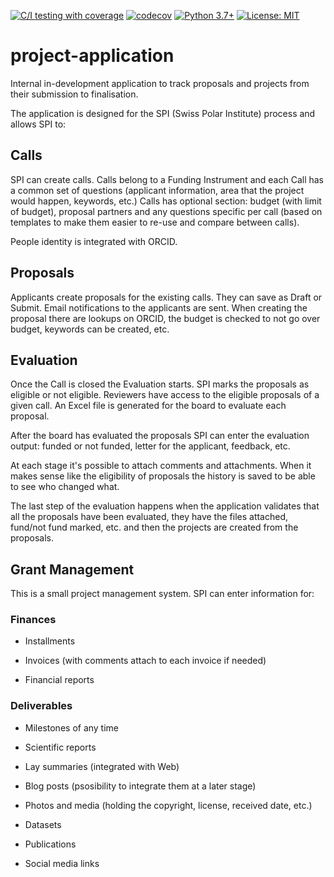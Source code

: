 [![C/I testing with coverage](https://github.com/Swiss-Polar-Institute/project-application/workflows/C/I%20testing%20with%20coverage/badge.svg)](https://github.com/Swiss-Polar-Institute/project-application/actions)
[![codecov](https://codecov.io/gh/Swiss-Polar-Institute/project-application/branch/master/graph/badge.svg)](https://codecov.io/gh/Swiss-Polar-Institute/project-application)
[![Python 3.7+](https://img.shields.io/badge/python-3.7+-blue.svg)](https://www.python.org/downloads/)
[![License: MIT](https://img.shields.io/badge/License-MIT-yellow.svg)](https://opensource.org/licenses/MIT)

# project-application

Internal in-development application to track proposals and projects from their submission to finalisation.

The application is designed for the SPI (Swiss Polar Institute) process and allows SPI to:
## Calls
SPI can create calls. Calls belong to a Funding Instrument and each Call has a common set of questions (applicant information, area that the project would happen, keywords, etc.) Calls has optional section: budget (with limit of budget), proposal partners and any questions specific per call (based on templates to make them easier to re-use and compare between calls).

People identity is integrated with ORCID.

## Proposals
Applicants create proposals for the existing calls. They can save as Draft or Submit. Email notifications to the applicants are sent. When creating the proposal there are lookups on ORCID, the budget is checked to not go over budget, keywords can be created, etc.

## Evaluation
Once the Call is closed the Evaluation starts. SPI marks the proposals as eligible or not eligible. Reviewers have access to the eligible proposals of a given call. An Excel file is generated for the board to evaluate each proposal.

After the board has evaluated the proposals SPI can enter the evaluation output: funded or not funded, letter for the applicant, feedback, etc.

At each stage it's possible to attach comments and attachments. When it makes sense like the eligibility of proposals the history is saved to be able to see who changed what.

The last step of the evaluation happens when the application validates that all the proposals have been evaluated, they have the files attached, fund/not fund marked, etc. and then the projects are created from the proposals.

## Grant Management
This is a small project management system. SPI can enter information for:

### Finances
- Installments

- Invoices (with comments attach to each invoice if needed)

- Financial reports

### Deliverables
- Milestones of any time

- Scientific reports

- Lay summaries (integrated with Web)

- Blog posts (psosibility to integrate them at a later stage)

- Photos and media (holding the copyright, license, received date, etc.)

- Datasets

- Publications

- Social media links

